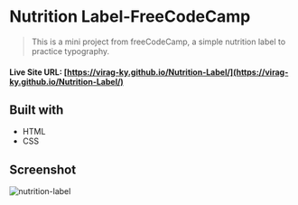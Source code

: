 # Nutrition Label-FreeCodeCamp

> This is a mini project from freeCodeCamp, a simple nutrition label to practice typography. 

#### Live Site URL: [https://virag-ky.github.io/Nutrition-Label/](https://virag-ky.github.io/Nutrition-Label/)


## Built with
* HTML
* CSS

## Screenshot
![nutrition-label](https://user-images.githubusercontent.com/79658534/153755334-a9561805-af1d-43bd-a912-ff1fe2073b25.png)

